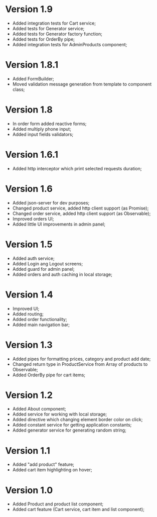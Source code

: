 # Version 1.9
- Added integration tests for Cart service;
- Added tests for Generator service;
- Added tests for Generator factory function;
- Added tests for OrderBy pipe;
- Added integration tests for AdminProducts component;

# Version 1.8.1
- Added FormBuilder;
- Moved validation message generation from template to component class;

# Version 1.8
- In order form added reactive forms;
- Added multiply phone input;
- Added input fields validators;

# Version 1.6.1
- Added http interceptor which print selected requests duration;

# Version 1.6
- Added json-server for dev purposes;
- Changed product service, added http client support (as Promise);
- Changed order service, added http client support (as Observable);
- Improved orders UI;
- Added little UI improvements in admin panel;

# Version 1.5
- Added auth service;
- Added Login ang Logout screens;
- Added guard for admin panel;
- Added orders and auth caching in local storage;

# Version 1.4
- Improved UI;
- Added routing;
- Added order functionality;
- Added main navigation bar;

# Version 1.3
- Added pipes for formatting prices, category and product add date;
- Changed return type in ProductService from Array of products to Observable;
- Added OrderBy pipe for cart items;

# Version 1.2
- Added About component;
- Added service for working with local storage;
- Added directive which changing element border color on click;
- Added constant service for getting application constants;
- Added generator service for generating random string;

# Version 1.1
- Added "add product" feature;
- Added cart item highlighting on hover;

# Version 1.0
- Added Product and product list component;
- Added cart feature (Cart service, cart item and list component);